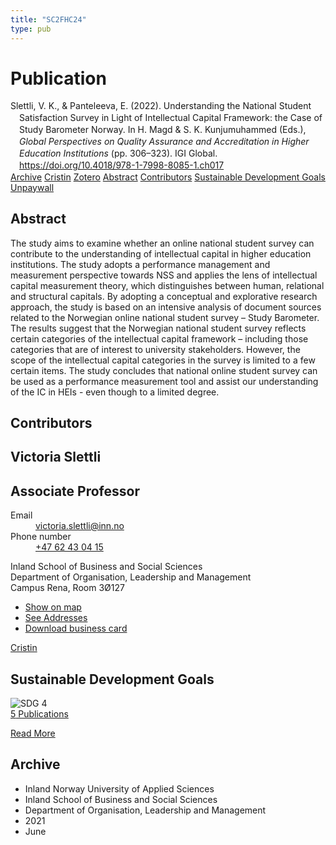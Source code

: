 ```yaml
---
title: "SC2FHC24"
type: pub
---
```

<h1>Publication</h1>
<article id="csl-bib-container-SC2FHC24" class="csl-bib-container">
  <div class="csl-bib-body" style="line-height: 1.35; padding-left: 1em; text-indent:-1em;">
  <div class="csl-entry">Slettli, V. K., &amp; Panteleeva, E. (2022). Understanding the National Student Satisfaction Survey in Light of Intellectual Capital Framework: the Case of Study Barometer Norway. In H. Magd &amp; S. K. Kunjumuhammed (Eds.), <i>Global Perspectives on Quality Assurance and Accreditation in Higher Education Institutions</i> (pp. 306&#x2013;323). IGI Global. <a href="https://doi.org/10.4018/978-1-7998-8085-1.ch017">https://doi.org/10.4018/978-1-7998-8085-1.ch017</a></div>
</div>
  <div class="csl-bib-buttons">
    <a href="#taxonomy-article-SC2FHC24" class="csl-bib-button">Archive</a>
    <a href="https://app.cristin.no/results/show.jsf?id=1918708" alt="Cristin URL" class="csl-bib-button">Cristin</a>
    <a href="http://zotero.org/groups/5402882/items/SC2FHC24" alt="Zotero URL" class="csl-bib-button">Zotero</a>
    <a href="#abstract-article-SC2FHC24" class="csl-bib-button">Abstract</a>
    <a href="#contributors-article-SC2FHC24" class="csl-bib-button">Contributors</a>
    <a href="#sdg-article-SC2FHC24" class="csl-bib-button">Sustainable Development Goals</a>
    <a href="https://doi.org/10.4018/978-1-7998-8085-1.ch017" class="csl-bib-button">Unpaywall</a>
  </div>
  <div id="csl-bib-meta-container-SC2FHC24"></div>
</article>
<div id="csl-bib-meta-SC2FHC24" class="csl-bib-meta">
  <article id="abstract-article-SC2FHC24" class="abstract-article">
    <h1>Abstract</h1>
    The study aims to examine whether an online national student survey can contribute to the understanding of intellectual capital in higher education institutions. The study adopts a performance management and measurement perspective towards NSS and applies the lens of intellectual capital measurement theory, which distinguishes between human, relational and structural capitals. By adopting a conceptual and explorative research approach, the study is based on an intensive analysis of document sources related to the Norwegian online national student survey – Study Barometer. The results suggest that the Norwegian national student survey reflects certain categories of the intellectual capital framework – including those categories that are of interest to university stakeholders. However, the scope of the intellectual capital categories in the survey is limited to a few certain items. The study concludes that national online student survey can be used as a performance measurement tool and assist our understanding of the IC in HEIs - even though to a limited degree.
  </article>
  <article id="contributors-article-SC2FHC24" class="contributors-article">
    <h1>Contributors</h1>
    <div class="personas"> <div class="vrtx-hinn-person-card"> <div class="photo"> <i class="lar la-user-circle missing-person"></i> </div> <div class="info"> <hgroup><h1>Victoria Slettli</h1> <h2>Associate Professor</h2> </hgroup><dl> <dt>Email</dt> <dd> <a href="mailto:victoria.slettli@inn.no">victoria.slettli@inn.no</a> </dd> <dt>Phone number</dt> <dd><a href="tel:+4762430415"> +47 62 43 04 15 </a></dd> </dl> <p> Inland School of Business and Social Sciences<br> Department of Organisation, Leadership and Management<br> Campus Rena, Room 3Ø127 </p> <ul class="vrtx-hinn-links"> <li><a href="https://www.google.com/maps?q=61.13620,11.37454">Show on map</a></li> <li><a href="https://www.inn.no/english/find-an-employee/victoria-slettli.html#vrtx-hinn-addresses">See Addresses</a></li> <li><a href="https://www.inn.no/english/find-an-employee/victoria-slettli.html?vrtx=vcf">Download business card</a></li> </ul> </div> </div> <a href="https://app.cristin.no/persons/show.jsf?id=320594" alt="Cristin URL" class="personas-cristin">Cristin</a> </div>
  </article>
  <article id="sdg-article-SC2FHC24" class="sdg-article">
    <h1>Sustainable Development Goals</h1>
    <div class="sdg-container"><div id="sdg4" class="sdg"> <img src="{{< params subfolder >}}images/sdg/sdg04_en.png" class="image" alt="SDG 4"> <div class="sdg-overlay"> <a href="{{< params subfolder >}}en/archive/?sdg=4#archive" class="sdg-publication-count"><span>5</span> Publications</a> <p><a href="https://sdgs.un.org/goals/goal4" class="sdg-read-more">Read More</a></p> </div> </div></div>
  </article>
  <article id="taxonomy-article-SC2FHC24" class="taxonomy-article">
    <h1>Archive</h1>
    <ul>
      <li>Inland Norway University of Applied Sciences</li>
      <li>Inland School of Business and Social Sciences</li>
      <li>Department of Organisation, Leadership and Management</li>
      <li>2021</li>
      <li>June</li>
    </ul>
  </article>
</div>
